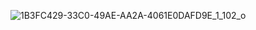 
![1B3FC429-33C0-49AE-AA2A-4061E0DAFD9E_1_102_o](https://user-images.githubusercontent.com/37848207/165468476-d1817b6b-36cc-4aeb-9c28-5ce89f1e7a23.jpeg)
